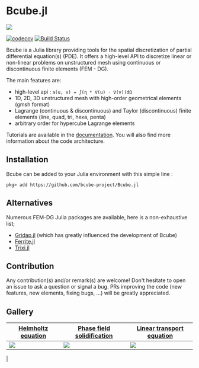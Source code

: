 # Bcube.jl

[![](https://img.shields.io/badge/docs-release-blue.svg)](https://bcube-project.github.io/Bcube.jl)

[![codecov](https://codecov.io/gh/bcube-project/Bcube.jl/branch/main/graph/badge.svg)](https://app.codecov.io/gh/bcube-project/Bcube.jl)
[![Build Status](https://github.com/bcube-project/Bcube.jl/workflows/CI/badge.svg)](https://github.com/bcube-project/Bcube.jl/actions)


Bcube is a Julia library providing tools for the spatial discretization of partial differential equation(s) (PDE). It offers a high-level API to discretize linear or non-linear problems on unstructured mesh using continuous or discontinuous finite elements (FEM - DG).

The main features are:

- high-level api : `a(u, v) = ∫(η * ∇(u) ⋅ ∇(v))dΩ`
- 1D, 2D, 3D unstructured mesh with high-order geometrical elements (gmsh format)
- Lagrange (continuous & discontinuous) and Taylor (discontinuous) finite elements (line, quad, tri, hexa, penta)
- arbitrary order for hypercube Lagrange elements

Tutorials are available in the [documentation](https://bcube-project.github.io/Bcube.jl). You will also find more information about the code architecture.

## Installation

Bcube can be added to your Julia environment with this simple line :

```julia-repl
pkg> add https://github.com/bcube-project/Bcube.jl
```

## Alternatives

Numerous FEM-DG Julia packages are available, here is a non-exhaustive list;

- [Gridap.jl](https://github.com/gridap/Gridap.jl) (which has greatly influenced the development of Bcube)
- [Ferrite.jl](https://github.com/Ferrite-FEM/Ferrite.jl)
- [Trixi.jl](https://github.com/trixi-framework/Trixi.jl)

## Contribution

Any contribution(s) and/or remark(s) are welcome! Don't hesitate to open an issue to ask a question or signal a bug. PRs improving the code (new features, new elements, fixing bugs, ...) will be greatly appreciated.

## Gallery
| [Helmholtz equation](https://bcube-project.github.io/BcubeTutorials.jl/stable/tutorial/helmholtz.html) | [Phase field solidification](https://bcube-project.github.io/BcubeTutorials.jl/stable/tutorial/phase_field_supercooled.html) | [Linear transport equation](https://bcube-project.github.io/BcubeTutorials.jl/stable/tutorial/linear_transport.html) |
|-|-|-|
| ![](https://bcube-project.github.io/BcubeTutorials.jl/stable/assets/helmholtz_x21_y21_vp6.png) | ![](https://bcube-project.github.io/BcubeTutorials.jl/stable/assets/phase-field-supercooled-rectangle.gif) | ![](https://bcube-project.github.io/BcubeTutorials.jl/stable/assets/linear_transport.gif) |
|
